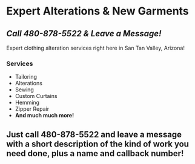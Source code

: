 # Expert Alterations & New Garments
## _Call 480-878-5522 & Leave a Message!_

Expert clothing alteration services right here in San Tan Valley, Arizona!

### Services

- Tailoring
- Alterations
- Sewing
- Custom Curtains
- Hemming
- Zipper Repair
- **And much much more!**

## Just call 480-878-5522 and leave a message with a short description of the kind of work you need done, plus a name and callback number!
